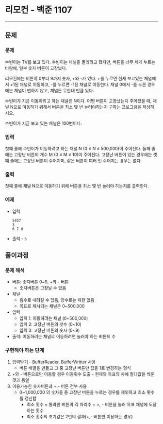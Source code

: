 # 리모컨 - 백준 1107

---

## 문제

### 문제

수빈이는 TV를 보고 있다. 수빈이는 채널을 돌리려고 했지만, 버튼을 너무 세게 누르는 바람에, 일부 숫자 버튼이 고장났다.

리모컨에는 버튼이 0부터 9까지 숫자, +와 -가 있다. +를 누르면 현재 보고있는 채널에서 +1된 채널로 이동하고, -를 누르면 -1된 채널로 이동한다. 채널 0에서 -를 누른 경우에는 채널이 변하지 않고, 채널은 무한대 만큼 있다.

수빈이가 지금 이동하려고 하는 채널은 N이다. 어떤 버튼이 고장났는지 주어졌을 때, 채널 N으로 이동하기 위해서 버튼을 최소 몇 번 눌러야하는지 구하는 프로그램을 작성하시오.

수빈이가 지금 보고 있는 채널은 100번이다.

### 입력

첫째 줄에 수빈이가 이동하려고 하는 채널 N (0 ≤ N ≤ 500,000)이 주어진다. 둘째 줄에는 고장난 버튼의 개수 M (0 ≤ M ≤ 10)이 주어진다. 고장난 버튼이 있는 경우에는 셋째 줄에는 고장난 버튼이 주어지며, 같은 버튼이 여러 번 주어지는 경우는 없다.

### 출력

첫째 줄에 채널 N으로 이동하기 위해 버튼을 최소 몇 번 눌러야 하는지를 출력한다.

### 예제

- 입력
    
    ```
    5457
    3
    6 7 8
    ```
    
- 출력 - `6`

## 풀이과정

	
### 문제 해석

- 버튼: 숫자버튼 0~9, +와 - 버튼
    - 숫자버튼은 고장날 수 있음
- 채널
    - 음수로 내려갈 수 없음, 양수로는 제한 없음
    - 목표로 제시되는 채널은 0~500,000
- 입력
    - 입력 1: 이동하려는 채널 (0~500,000)
    - 입력 2: 고장난 버튼의 갯수 (0~10)
    - 입력 3: 고장난 버튼의 숫자 (0~9)
- 출력: 이동하려는 채널로 이동하려면 눌러야 하는 버튼의 수

### 구현해야 하는 단계

1. 입력받기 - BufferReader, BufferWritter 사용
    - 버튼 배열을 만들고 그 중 고장난 버튼만 값을 1로 변경하는 형식
2. +와 -  버튼으로만 이동할 경우 이동횟수 도출 - 현재와 목표의 차에 절대값을 씌운 것과 동일
3. 이용가능한 숫자버튼과 +.- 버튼 전부 사용
    - 0~1,000,000 의 숫자들 중 고장난 버튼을 누르는 경우를 제외하고 최소 횟수를 갱신함
        - 최소 횟수 = 통과한 버튼의 각 자리수 + +, -  버튼을 눌러 목표 채널에 도달하는 횟수
        - 최소 횟수의 초기값은 2번의 결과(+,- 버튼만 이용하는 경우)
